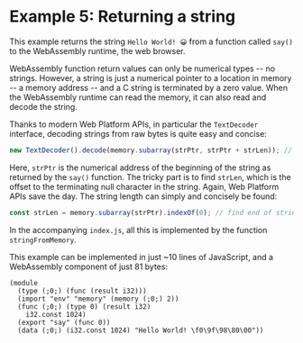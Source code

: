 # Example 5: Returning a string

This example returns the string `Hello World! 😀` from a function called `say()` to the WebAssembly
runtime, the web browser.

WebAssembly function return values can only be numerical types -- no strings. However, a string is
just a numerical pointer to a location in memory -- a memory address -- and a C string is terminated
by a zero value. When the WebAssembly runtime can read the memory, it can also read and decode the
string.

Thanks to modern Web Platform APIs, in particular the `TextDecoder` interface, decoding strings from
raw bytes is quite easy and concise:

```javascript
new TextDecoder().decode(memory.subarray(strPtr, strPtr + strLen)); // returns "Hello World! 😀"
```

Here, `strPtr` is the numerical address of the beginning of the string as returned by the `say()`
function. The tricky part is to find `strLen`, which is the offset to the terminating null character
in the string.  Again, Web Platform APIs save the day.  The string length can simply and concisely
be found:

```javascript
const strLen = memory.subarray(strPtr).indexOf(0); // find end of string (null character)
```

In the accompanying `index.js`, all this is implemented by the function `stringFromMemory`.

This example can be implemented in just ~10 lines of JavaScript, and a WebAssembly component of just
81 bytes:

```wast
(module
  (type (;0;) (func (result i32)))
  (import "env" "memory" (memory (;0;) 2))
  (func (;0;) (type 0) (result i32)
    i32.const 1024)
  (export "say" (func 0))
  (data (;0;) (i32.const 1024) "Hello World! \f0\9f\98\80\00"))
```
